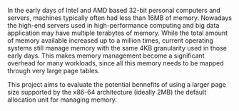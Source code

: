 In the early days of Intel and AMD based 32-bit personal computers and servers, machines typically often had less than 16MB of memory. Nowadays the high-end servers used in high-performance computing and big data application may have multiple terabytes of memory. While the total amount of memory available increased up to a million times, current operating systems still manage memory with the same 4KB granularity used in those early days. This makes memory management become a significant overhead for many workloads, since all this memory needs to be mapped through very large page tables.

This project aims to evaluate the potential bennefits of using a larger page size supported by the x86-64 architecture (ideally 2MB) the default allocation unit for managing memory.
